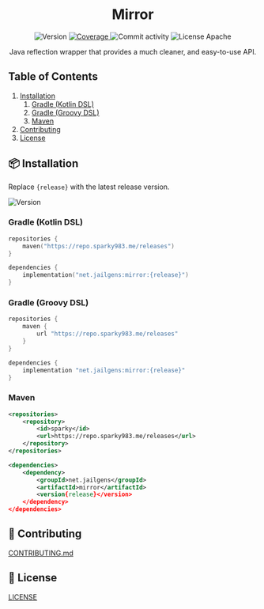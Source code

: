 <h1 align="center">Mirror</h1>

<p align="center">
    <img src="https://img.shields.io/github/v/release/jailgens/mirror?display_name=release&label=Release&style=flat-square&color=12bed3&labelColor=06222b" alt="Version">
    <a href="https://app.codecov.io/gh/jailgens/mirror">
        <img src="https://img.shields.io/codecov/c/github/jailgens/mirror?label=Coverage&style=flat-square&color=12bed3&labelColor=06222b" alt="Coverage">
    </a>
    <img src="https://img.shields.io/github/commit-activity/m/jailgens/mirror?label=Commits&style=flat-square&color=12bed3&labelColor=06222b" alt="Commit activity">
    <img src="https://img.shields.io/github/license/jailgens/mirror?label=License&style=flat-square&color=12bed3&labelColor=06222b" alt="License Apache">
</p>

<p align="center">
    Java reflection wrapper that provides a much cleaner, and easy-to-use API.
</p>

## Table of Contents

1. [Installation](#-installation)
   1. [Gradle (Kotlin DSL)](#gradle-kotlin-dsl)
   2. [Gradle (Groovy DSL)](#gradle-groovy-dsl)
   3. [Maven](#maven)
2. [Contributing](#-contributing)
3. [License](#-license)

## 📦 Installation 

Replace `{release}` with the latest release version.

<img src="https://img.shields.io/github/v/release/jailgens/mirror?display_name=release&label=Release&style=flat-square&color=12bed3&labelColor=06222b" alt="Version">

### Gradle (Kotlin DSL)

```kotlin
repositories {
    maven("https://repo.sparky983.me/releases")
}

dependencies {
    implementation("net.jailgens:mirror:{release}")
}
```

### Gradle (Groovy DSL)

```groovy
repositories {
    maven {
        url "https://repo.sparky983.me/releases"
    }
}

dependencies {
    implementation "net.jailgens:mirror:{release}"
}
```

### Maven

```xml
<repositories>
    <repository>
        <id>sparky</id>
        <url>https://repo.sparky983.me/releases</url>
    </repository>
</repositories>

<dependencies>
    <dependency>
        <groupId>net.jailgens</groupId>
        <artifactId>mirror</artifactId>
        <version{release}</version>
    </dependency>
</dependencies>
```

## 🤝 Contributing

[CONTRIBUTING.md](CONTRIBUTING.md)

## 📝 License

[LICENSE](LICENSE)
